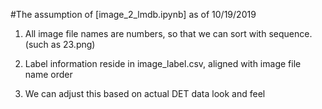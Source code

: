 #The assumption of [image_2_lmdb.ipynb] as of 10/19/2019

1. All image file names are numbers, so that we can sort with sequence. (such as 23.png) 
2. Label information reside in image_label.csv, aligned with image file name order 

3. We can adjust this based on actual DET data look and feel 

